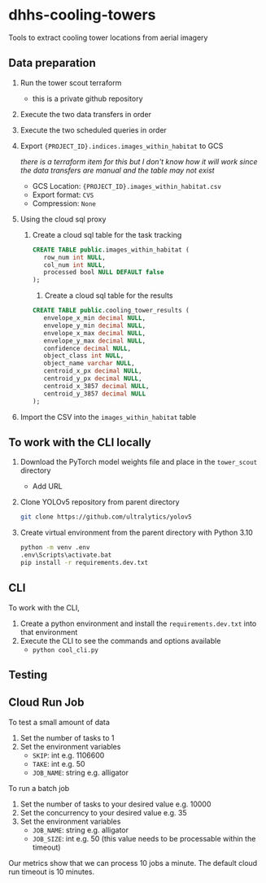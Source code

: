 # dhhs-cooling-towers

Tools to extract cooling tower locations from aerial imagery

## Data preparation

1. Run the tower scout terraform
   - this is a private github repository
1. Execute the two data transfers in order
1. Execute the two scheduled queries in order
1. Export `{PROJECT_ID}.indices.images_within_habitat` to GCS

   _there is a terraform item for this but I don't know how it will work since the data transfers are manual and the table may not exist_

   - GCS Location: `{PROJECT_ID}.images_within_habitat.csv`
   - Export format: `CVS`
   - Compression: `None`

1. Using the cloud sql proxy

   1. Create a cloud sql table for the task tracking

      ```sql
      CREATE TABLE public.images_within_habitat (
         row_num int NULL,
         col_num int NULL,
         processed bool NULL DEFAULT false
      );
      ```

      1. Create a cloud sql table for the results

      ```sql
      CREATE TABLE public.cooling_tower_results (
         envelope_x_min decimal NULL,
         envelope_y_min decimal NULL,
         envelope_x_max decimal NULL,
         envelope_y_max decimal NULL,
         confidence decimal NULL,
         object_class int NULL,
         object_name varchar NULL,
         centroid_x_px decimal NULL,
         centroid_y_px decimal NULL,
         centroid_x_3857 decimal NULL,
         centroid_y_3857 decimal NULL
      );
      ```

1. Import the CSV into the `images_within_habitat` table

## To work with the CLI locally

1. Download the PyTorch model weights file and place in the `tower_scout` directory
   - Add URL
1. Clone YOLOv5 repository from parent directory

   ```sh
   git clone https://github.com/ultralytics/yolov5
   ```

1. Create virtual environment from the parent directory with Python 3.10

   ```sh
   python -m venv .env
   .env\Scripts\activate.bat
   pip install -r requirements.dev.txt
   ```

## CLI

To work with the CLI,

1. Create a python environment and install the `requirements.dev.txt` into that environment
1. Execute the CLI to see the commands and options available
   - `python cool_cli.py`

## Testing

## Cloud Run Job

To test a small amount of data

1. Set the number of tasks to 1
1. Set the environment variables
   - `SKIP`: int e.g. 1106600
   - `TAKE`: int e.g. 50
   - `JOB_NAME`: string e.g. alligator

To run a batch job

1. Set the number of tasks to your desired value e.g. 10000
1. Set the concurrency to your desired value e.g. 35
1. Set the environment variables
   - `JOB_NAME`: string e.g. alligator
   - `JOB_SIZE`: int e.g. 50 (this value needs to be processable within the timeout)

Our metrics show that we can process 10 jobs a minute. The default cloud run timeout is 10 minutes.
